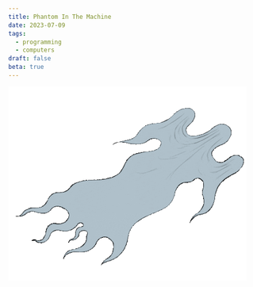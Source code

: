 ```yaml
---
title: Phantom In The Machine
date: 2023-07-09
tags:
  - programming
  - computers
draft: false
beta: true
---
```


<picture>
  <img src="/assets/images/phantom.gif" />
</picture>
